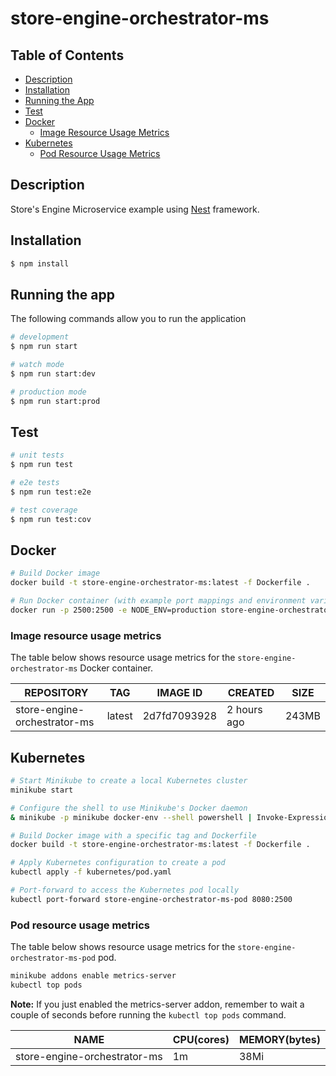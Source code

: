 # store-engine-orchestrator-ms

## Table of Contents
- [Description](#description)
- [Installation](#installation)
- [Running the App](#running-the-app)
- [Test](#test)
- [Docker](#docker)
  - [Image Resource Usage Metrics](#image-resource-usage-metrics)
- [Kubernetes](#kubernetes)
  - [Pod Resource Usage Metrics](#pod-resource-usage-metrics)

## Description

Store's Engine Microservice example using [Nest](https://github.com/nestjs/nest) framework.

## Installation

```bash
$ npm install
```

## Running the app
The following commands allow you to run the application

```bash
# development
$ npm run start

# watch mode
$ npm run start:dev

# production mode
$ npm run start:prod
```

## Test

```bash
# unit tests
$ npm run test

# e2e tests
$ npm run test:e2e

# test coverage
$ npm run test:cov
```

## Docker

```bash
# Build Docker image
docker build -t store-engine-orchestrator-ms:latest -f Dockerfile .

# Run Docker container (with example port mappings and environment variables)
docker run -p 2500:2500 -e NODE_ENV=production store-engine-orchestrator-ms:latest
```

### Image resource usage metrics

The table below shows resource usage metrics for the `store-engine-orchestrator-ms` Docker container.

| REPOSITORY                      | TAG    | IMAGE ID      | CREATED      | SIZE  |
|---------------------------------|--------|---------------|--------------|-------|
| store-engine-orchestrator-ms    | latest | 2d7fd7093928  | 2 hours ago  | 243MB |


## Kubernetes

```bash
# Start Minikube to create a local Kubernetes cluster
minikube start

# Configure the shell to use Minikube's Docker daemon
& minikube -p minikube docker-env --shell powershell | Invoke-Expression

# Build Docker image with a specific tag and Dockerfile
docker build -t store-engine-orchestrator-ms:latest -f Dockerfile .

# Apply Kubernetes configuration to create a pod
kubectl apply -f kubernetes/pod.yaml

# Port-forward to access the Kubernetes pod locally
kubectl port-forward store-engine-orchestrator-ms-pod 8080:2500
```

### Pod resource usage metrics

The table below shows resource usage metrics for the `store-engine-orchestrator-ms-pod` pod.

```bash
minikube addons enable metrics-server
kubectl top pods
```

**Note:** If you just enabled the metrics-server addon, remember to wait a couple of seconds before running the `kubectl top pods` command.


| NAME                          | CPU(cores) | MEMORY(bytes) |
|-------------------------------|------------|---------------|
| store-engine-orchestrator-ms  | 1m         | 38Mi          |
